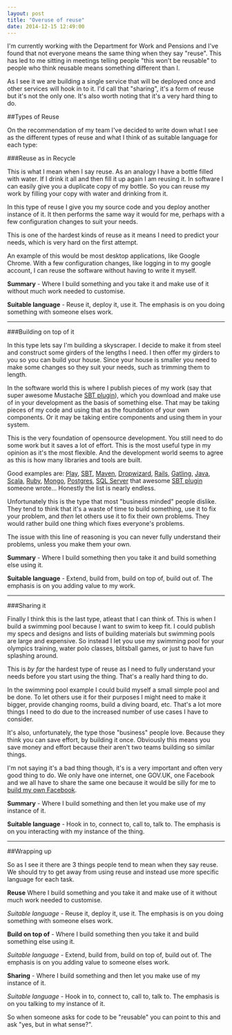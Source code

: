 ```yaml
---
layout: post
title: "Overuse of reuse"
date: 2014-12-15 12:49:00
---
```


I'm currently working with the Department for Work and Pensions and I've found
that not everyone means the same thing when they say "reuse". This has led to me
sitting in meetings telling people "this won't be reusable" to people who think
reusable means something different than I.

As I see it we are building a single service that will be deployed once and
other services will hook in to it. I'd call that "sharing", it's a form of reuse
but it's not the only one. It's also worth noting that it's a very hard thing
to do.

<!--more-->

##Types of Reuse

On the recommendation of my team I've decided to write down what I see as the
different types of reuse and what I think of as suitable language for each type:

###Reuse as in Recycle

This is what I mean when I say reuse. As an analogy I have a bottle filled with
water. If I drink it all and then fill it up again I am reusing it. In software
I can easily give you a duplicate copy of my bottle. So you can reuse my work
by filling your copy with water and drinking from it.

In this type of reuse I give you my source code and you deploy another instance
of it. It then performs the same way it would for me, perhaps with a few
configuration changes to suit your needs.

This is one of the hardest kinds of reuse as it means I need to predict your
needs, which is very hard on the first attempt.

An example of this would be most desktop applications, like Google Chrome. With
a few configuration changes, like logging in to my google account, I can reuse
the software without having to write it myself.

**Summary** - Where I build something and you take it and make use of it without
much work needed to customise.

**Suitable language** - Reuse it, deploy it, use it.
The emphasis is on you doing something with someone elses work.

----

###Building on top of it

In this type lets say I'm building a skyscraper. I decide to make it from steel
and construct some girders of the lengths I need. I then offer my girders to you
so you can build your house. Since your house is smaller you need to make some
changes so they suit your needs, such as trimming them to length.

In the software world this is where I publish pieces of my work (say that
super awesome Mustache [SBT plugin]), which you download and make use of in your
development as the basis of something else. That may be taking pieces of my code
and using that as the foundation of your own components. Or it may be taking
entire components and using them in your system.

This is the very foundation of opensource development. You still need to do some
work but it saves a lot of effort. This is the most useful type in my opinion as
it's the most flexible. And the development world seems to agree as this is how
many libraries and tools are built.

Good examples are: [Play], [SBT], [Maven], [Dropwizard], [Rails], [Gatling],
[Java], [Scala], [Ruby], [Mongo], [Postgres], [SQL Server] that awesome
[SBT plugin] someone wrote... Honestly the list is nearly endless.

Unfortunately this is the type that most "business minded" people dislike. They
tend to think that it's a waste of time to build something, use it to fix your
problem, and *then* let others use it to fix their own problems. They would
rather build one thing which fixes everyone's problems.

The issue with this line of reasoning is you can never fully understand their
problems, unless you make them your own.

**Summary** - Where I build something then you take it and build something else
using it.

**Suitable language** - Extend, build from, build on top of, build out of.
The emphasis is on you adding value to my work.

----

###Sharing it

Finally I think this is the last type, atleast that I can think of. This is when
I build a swimming pool because I want to swim to keep fit. I could publish my
specs and designs and lists of building materials but swimming pools are large
and expensive. So instead I let you use my swimming pool for your olympics
training, water polo classes, blitsball games, or just to have fun splashing
around.

This is *by far* the hardest type of reuse as I need to fully understand your
needs before you start using the thing. That's a really hard thing to do.

In the swimming pool example I could build myself a small simple pool and be
done. To let others use it for their purposes I might need to make it bigger,
provide changing rooms, build a diving board, etc. That's a lot more things I
need to do due to the increased number of use cases I have to consider.

It's also, unfortunately, the type those "business" people love. Because they
think you can save effort, by building it once. Obviously this means you save
money and effort because their aren't two teams building so similar things.

I'm not saying it's a bad thing though, it's is a very important and often very
good thing to do. We only have one internet, one GOV.UK, one Facebook and we all
have to share the same one because it would be silly for me to
[build my own Facebook].

**Summary** - Where I build something and then let you make use of my instance
of it.

**Suitable language** - Hook in to, connect to, call to, talk to.
The emphasis is on you interacting with my instance of the thing.

----

##Wrapping up

So as I see it there are 3 things people tend to mean when they say reuse. We
should try to get away from using reuse and instead use more specific language
for each task.

**Reuse** Where I build something and you take it and make use of it without
much work needed to customise.

*Suitable language* - Reuse it, deploy it, use it.
The emphasis is on you doing something with someone elses work.


**Build on top of** - Where I build something then you take it and build
something else using it.

*Suitable language* - Extend, build from, build on top of, build out of.
The emphasis is on you adding value to someone elses work.


**Sharing** - Where I build something and then let you make use of my instance
of it.

*Suitable language* - Hook in to, connect to, call to, talk to.
The emphasis is on you talking to my instance of it.


So when someone asks for code to be "reusable" you can point to this and ask
"yes, but in what sense?".


[build my own Facebook]: http://www.Ihave50dollars.com
[Play]: https://www.playframework.com/
[SBT]: http://www.scala-sbt.org/
[Maven]: http://maven.apache.org/
[Dropwizard]: http://dropwizard.io/
[Rails]: http://rubyonrails.org/
[Gatling]: http://gatling.io/
[Java]: http://www.java.com/en/
[Scala]: http://www.scala-lang.org/
[Ruby]: https://www.ruby-lang.org/en/
[Mongo]: http://www.mongodb.org/
[Postgres]: http://www.postgresql.org/
[SQL Server]: http://www.microsoft.com/en-gb/server-cloud/products/sql-server/
[SBT plugin]: https://github.com/michaeldfallen/sbt-mustache

